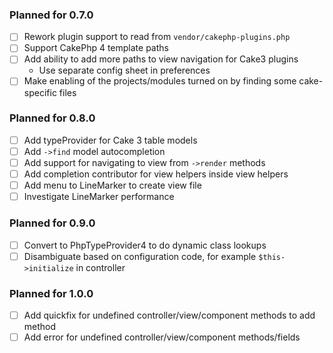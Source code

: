 ### Planned for 0.7.0

- [ ] Rework plugin support to read from `vendor/cakephp-plugins.php`
- [ ] Support CakePhp 4 template paths  
- [ ] Add ability to add more paths to view navigation for Cake3 plugins
    - Use separate config sheet in preferences
- [ ] Make enabling of the projects/modules turned on by finding some cake-specific files

### Planned for 0.8.0

- [ ] Add typeProvider for Cake 3 table models 
- [ ] Add `->find` model autocompletion
- [ ] Add support for navigating to view from `->render` methods
- [ ] Add completion contributor for view helpers inside view helpers
- [ ] Add menu to LineMarker to create view file
- [ ] Investigate LineMarker performance

### Planned for 0.9.0

- [ ] Convert to PhpTypeProvider4 to do dynamic class lookups
- [ ] Disambiguate based on configuration code, for example `$this->initialize`
      in controller

### Planned for 1.0.0

- [ ] Add quickfix for undefined controller/view/component methods to add method
- [ ] Add error for undefined controller/view/component methods/fields